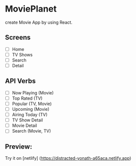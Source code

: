 # MoviePlanet

create Movie App by using React.

## Screens

- [ ] Home
- [ ] TV Shows
- [ ] Search
- [ ] Detail

## API Verbs

- [ ] Now Playing (Movie)
- [ ] Top Rated (TV)
- [ ] Popular (TV, Movie)
- [ ] Upcoming (Movie)
- [ ] Airing Today (TV)
- [ ] TV Show Detail
- [ ] Movie Detail
- [ ] Search (Movie, TV)

## Preview:

Try it on [netlify] (https://distracted-yonath-a65aca.netlify.app)
